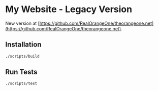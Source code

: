 # My Website - Legacy Version

New version at [https://github.com/RealOrangeOne/theorangeone.net](https://github.com/RealOrangeOne/theorangeone.net).


## Installation
```bash
./scripts/build
```

## Run Tests
```bash
./scripts/test
```
